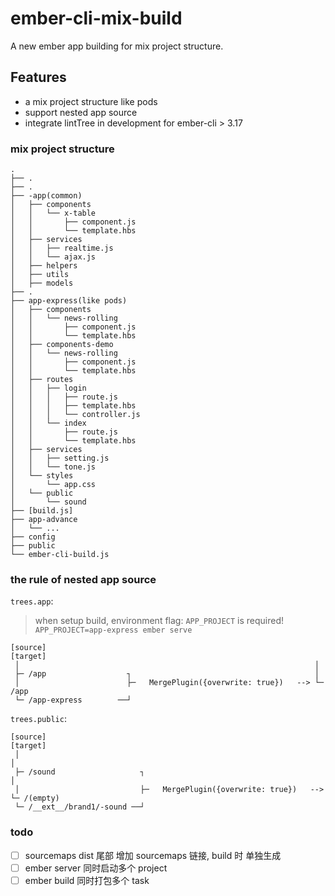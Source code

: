 # ember-cli-mix-build

A new ember app building for mix project structure.


## Features

- a mix project structure like pods
- support nested app source
- integrate lintTree in development for ember-cli > 3.17

### mix project structure

```
.
├── .
├── .
├── -app(common)
│   ├── components
│   │   └── x-table
│   │       ├── component.js
│   │       └── template.hbs
│   ├── services
│   │   ├── realtime.js
│   │   └── ajax.js
│   ├── helpers
│   ├── utils
│   ├── models
├── .
├── app-express(like pods)
│   ├── components
│   │   └── news-rolling
│   │       ├── component.js
│   │       └── template.hbs
│   ├── components-demo
│   │   └── news-rolling
│   │       ├── component.js
│   │       └── template.hbs
│   ├── routes
│   │   ├── login
│   │   │   ├── route.js
│   │   │   ├── template.hbs
│   │   │   └── controller.js
│   │   └── index
│   │       ├── route.js
│   │       └── template.hbs
│   ├── services
│   │   ├── setting.js
│   │   └── tone.js
│   └── styles
│       └── app.css
│   └── public
│       └── sound
├── [build.js]
├── app-advance
│   └── ...
├── config
├── public
└── ember-cli-build.js
```


### the rule of nested app source

`trees.app`:

> when setup build,  environment flag: `APP_PROJECT` is required!
> `APP_PROJECT=app-express ember serve`

```
[source]                                                           [target]
 │                                                                  │
 ├─ /app                  ┐                                         │
 │                        ├─   MergePlugin({overwrite: true})   --> └─ /app
 └─ /app-express        ──┘

```

`trees.public`:

```
[source]                                                              [target]
 │                                                                     │
 ├─ /sound                   ┐                                         │
 │                           ├─   MergePlugin({overwrite: true})   --> └─ /(empty)
 └─ /__ext__/brand1/-sound ──┘
```

### todo

- [ ] sourcemaps dist 尾部 增加 sourcemaps 链接,  build 时 单独生成
- [ ] ember server 同时启动多个 project
- [ ] ember build 同时打包多个 task